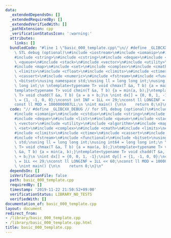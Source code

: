 ```yaml
---
data:
  _extendedDependsOn: []
  _extendedRequiredBy: []
  _extendedVerifiedWith: []
  _pathExtension: cpp
  _verificationStatusIcon: ':warning:'
  attributes:
    links: []
  bundledCode: "#line 1 \"basic_000_template.cpp\"\n// #define _GLIBCXX_DEBUG // for\
    \ STL debug (optional)\n#include <iostream>\n#include <iomanip>\n#include <cstdio>\n\
    #include <string>\n#include <cstring>\n#include <deque>\n#include <list>\n#include\
    \ <queue>\n#include <stack>\n#include <vector>\n#include <utility>\n#include <algorithm>\n\
    #include <map>\n#include <set>\n#include <complex>\n#include <cmath>\n#include\
    \ <limits>\n#include <cfloat>\n#include <climits>\n#include <ctime>\n#include\
    \ <cassert>\n#include <numeric>\n#include <fstream>\n#include <functional>\n#include\
    \ <bitset>\nusing namespace std;\nusing ll = long long int;\nusing int64 = long\
    \ long int;\n \ntemplate<typename T> void chmax(T &a, T b) {a = max(a, b);}\n\
    template<typename T> void chmin(T &a, T b) {a = min(a, b);}\ntemplate<typename\
    \ T> void chadd(T &a, T b) {a = a + b;}\n \nint dx[] = {0, 0, 1, -1};\nint dy[]\
    \ = {1, -1, 0, 0};\nconst int INF = 1LL << 29;\nconst ll LONGINF = 1LL << 60;\n\
    const ll MOD = 1000000007LL;\n \nint main() {\n\n    return 0;\n}\n"
  code: "// #define _GLIBCXX_DEBUG // for STL debug (optional)\n#include <iostream>\n\
    #include <iomanip>\n#include <cstdio>\n#include <string>\n#include <cstring>\n\
    #include <deque>\n#include <list>\n#include <queue>\n#include <stack>\n#include\
    \ <vector>\n#include <utility>\n#include <algorithm>\n#include <map>\n#include\
    \ <set>\n#include <complex>\n#include <cmath>\n#include <limits>\n#include <cfloat>\n\
    #include <climits>\n#include <ctime>\n#include <cassert>\n#include <numeric>\n\
    #include <fstream>\n#include <functional>\n#include <bitset>\nusing namespace\
    \ std;\nusing ll = long long int;\nusing int64 = long long int;\n \ntemplate<typename\
    \ T> void chmax(T &a, T b) {a = max(a, b);}\ntemplate<typename T> void chmin(T\
    \ &a, T b) {a = min(a, b);}\ntemplate<typename T> void chadd(T &a, T b) {a = a\
    \ + b;}\n \nint dx[] = {0, 0, 1, -1};\nint dy[] = {1, -1, 0, 0};\nconst int INF\
    \ = 1LL << 29;\nconst ll LONGINF = 1LL << 60;\nconst ll MOD = 1000000007LL;\n\
    \ \nint main() {\n\n    return 0;\n}\n"
  dependsOn: []
  isVerificationFile: false
  path: basic_000_template.cpp
  requiredBy: []
  timestamp: '2019-11-22 21:50:52+09:00'
  verificationStatus: LIBRARY_NO_TESTS
  verifiedWith: []
documentation_of: basic_000_template.cpp
layout: document
redirect_from:
- /library/basic_000_template.cpp
- /library/basic_000_template.cpp.html
title: basic_000_template.cpp
---
```

